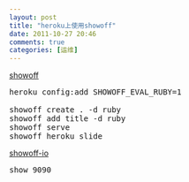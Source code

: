 ```yaml
---
layout: post
title: "heroku上使用showoff"
date: 2011-10-27 20:46
comments: true
categories: [运维]
---
```


[showoff](https://github.com/schacon/showoff)

<pre>
heroku config:add SHOWOFF_EVAL_RUBY=1

showoff create . -d ruby
showoff add title -d ruby
showoff serve
showoff heroku slide
</pre>

[showoff-io](http://showoff.io/)

<pre>
show 9090
</pre>
